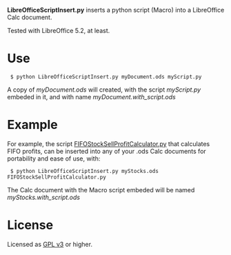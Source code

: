 **LibreOfficeScriptInsert.py** inserts a python script (Macro) into a LibreOffice Calc document.   
   
Tested with LibreOffice 5.2, at least.
    
Use
===

     $ python LibreOfficeScriptInsert.py myDocument.ods myScript.py

A copy of *myDocument.ods* will created, with the script *myScript.py* embeded in it, and with name *myDocument.with_script.ods*

Example
=======

For example, the script [FIFOStockSellProfitCalculator.py](https://github.com/circulosmeos/FIFOStockSellProfitCalculator) that calculates FIFO profits, can be inserted into any of your .ods Calc documents for portability and ease of use, with:

     $ python LibreOfficeScriptInsert.py myStocks.ods FIFOStockSellProfitCalculator.py

The Calc document with the Macro script embeded will be named *myStocks.with_script.ods*

License
=======

Licensed as [GPL v3](http://www.gnu.org/licenses/gpl-3.0.en.html) or higher.   
